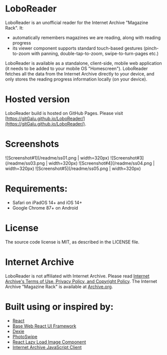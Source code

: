 # LoboReader
LoboReader is an unofficial reader for the Internet Archive "Magazine Rack". It:
* automatically remembers magazines we are reading, along with reading progress
* its viewer component supports standard touch-based gestures (pinch-to-zoom with panning, double-tap-to-zoom, swipe-to-turn-pages etc.)

LoboReader is available as a standalone, client-side, mobile web application (it needs to be added to your mobile OS "Homescreen"). LoboReader fetches all the data from the Internet Archive directly to your device, and only stores the reading progress information locally (on your device).

# Hosted version
LoboReader build is hosted on GitHub Pages.
Please visit [https://gitGalu.github.io/LoboReader/](https://gitGalu.github.io/LoboReader/).

# Screenshots

![Screenshot#1](/readme/ss01.png | width=320px)
![Screenshot#3](/readme/ss03.png | width=320px)
![Screenshot#4](/readme/ss04.png | width=320px)
![Screenshot#5](/readme/ss05.png | width=320px)

# Requirements:
* Safari on iPadOS 14+ and iOS 14+
* Google Chrome 87+ on Android

# License
The source code license is MIT, as described in the LICENSE file.

# Internet Archive
LoboReader is not affiliated with Internet Archive.
Please read [Internet Archive's Terms of Use, Privacy Policy, and Copyright Policy](https://archive.org/about/terms.php).
The Internet Archive "Magazine Rack" is available at [Archive.org](https://archive.org/details/magazine_rack).

# Built using or inspired by:
* [React](https://github.com/facebook/react)
* [Base Web React UI Framework](https://github.com/uber/baseweb)
* [Dexie](https://github.com/dfahlander/Dexie.js/)
* [PhotoSwipe](https://photoswipe.com)
* [React Lazy Load Image Component](https://github.com/Aljullu/react-lazy-load-image-component)
* [Internet Archive JavaScript Client](https://github.com/rchrd2/iajs)

